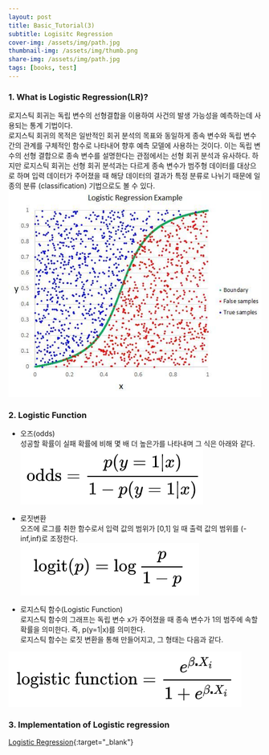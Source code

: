 ```yaml
---
layout: post
title: Basic_Tutorial(3)
subtitle: Logisitc Regression
cover-img: /assets/img/path.jpg
thumbnail-img: /assets/img/thumb.png
share-img: /assets/img/path.jpg
tags: [books, test]
---
```


### 1. What is Logistic Regression(LR)?

로지스틱 회귀는 독립 변수의 선형결합을 이용하여 사건의 발생 가능성을 예측하는데 사용되는 통계 기법이다.<br>
로지스틱 회귀의 목적은 일반적인 회귀 분석의 목표와 동일하게 종속 변수와 독립 변수간의 관계를 구체적인 함수로 나타내어 향후 예측 모델에 사용하는 것이다. 이는 독립 변수의 선형 결합으로 종속 변수를 설명한다는 관점에서는 선형 회귀 분석과 유사하다. 하지만 로지스틱 회귀는 선형 회귀 분석과는 다르게 종속 변수가 범주형 데이터를 대상으로 하며 입력 데이터가 주어졌을 때 해당 데이터의 결과가 특정 분류로 나뉘기 때문에 일종의 분류 (classification) 기법으로도 볼 수 있다.
![resnet1](https://github.com/20-2-SKKU-OSS/2020-2-OSS-10/blob/main/assets/img/Logistic%20Regression/LoR_1.jpeg?raw=true)    


### 2. Logistic Function

- 오즈(odds)  
  성공할 확률이 실패 확률에 비해 몇 배 더 높은가를 나타내며 그 식은 아래와 같다.  
![resnet1](https://github.com/20-2-SKKU-OSS/2020-2-OSS-10/blob/main/assets/img/Logistic%20Regression/odds.png?raw=true)    


- 로짓변환  
  오즈에 로그를 취한 함수로서 입력 값의 범위가 [0,1] 일 때 출력 값의 범위를 (-inf,inf)로 조정한다.  
![resnet1](https://github.com/20-2-SKKU-OSS/2020-2-OSS-10/blob/main/assets/img/Logistic%20Regression/logit.png?raw=true)    
 
 
- 로지스틱 함수(Logistic Function)  
  로지스틱 함수의 그래프는 독립 변수 x가 주어졌을 때 종속 변수가 1의 범주에 속할 확률을 의미한다. 즉, p(y=1|x)를 의미한다.  
  로지스틱 함수는 로짓 변환을 통해 만들어지고, 그 형태는 다음과 같다.
  
![resnet1](https://github.com/20-2-SKKU-OSS/2020-2-OSS-10/blob/main/assets/img/Logistic%20Regression/logistic_fn.png?raw=true)    


### 3. Implementation of Logistic regression

[Logistic Regression](https://github.com/20-2-SKKU-OSS/2020-2-OSS-10/tree/main/tutorials/01-basics/logistic_regression){:target="_blank"}
